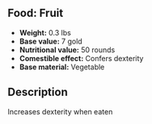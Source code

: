 ## Food: Fruit
- **Weight:** 0.3 lbs
- **Base value:** 7 gold
- **Nutritional value:** 50 rounds
- **Comestible effect:** Confers dexterity
- **Base material:** Vegetable
## Description
Increases dexterity when eaten
